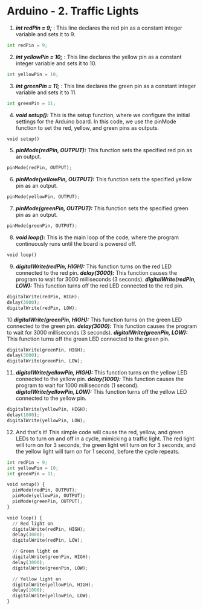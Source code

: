 # Arduino - 2. Traffic Lights

1. ***int redPin = 9;*** : This line declares the red pin as a constant integer variable and sets it to 9.

```python
int redPin = 9;
```

2. ***int yellowPin = 10;*** : This line declares the yellow pin as a constant integer variable and sets it to 10.

```python
int yellowPin = 10;
```

3. ***int greenPin = 11;*** : This line declares the green pin as a constant integer variable and sets it to 11.

```python
int greenPin = 11;
```

4. ***void setup():*** This is the setup function, where we configure the initial settings for the Arduino board. In this code, we use the pinMode function to set the red, yellow, and green pins as outputs.

```python
void setup()
```

5. ***pinMode(redPin, OUTPUT):*** This function sets the specified red pin as an output.

```python
pinMode(redPin, OUTPUT);
```

6. ***pinMode(yellowPin, OUTPUT):*** This function sets the specified yellow pin as an output.

```python
pinMode(yellowPin, OUTPUT);
```

7. ***pinMode(greenPin, OUTPUT):*** This function sets the specified green pin as an output.

```python
pinMode(greenPin, OUTPUT);
```

8. ***void loop():*** This is the main loop of the code, where the program continuously runs until the board is powered off.

```python
void loop()
```

9. ***digitalWrite(redPin, HIGH):*** This function turns on the red LED connected to the red pin.
***delay(3000):*** This function causes the program to wait for 3000 milliseconds (3 seconds).
***digitalWrite(redPin, LOW):*** This function turns off the red LED connected to the red pin.

```python
digitalWrite(redPin, HIGH);
delay(3000);
digitalWrite(redPin, LOW);
```

10.***digitalWrite(greenPin, HIGH):*** This function turns on the green LED connected to the green pin.
***delay(3000):*** This function causes the program to wait for 3000 milliseconds (3 seconds).
***digitalWrite(greenPin, LOW):*** This function turns off the green LED connected to the green pin.

```python
digitalWrite(greenPin, HIGH);
delay(3000);
digitalWrite(greenPin, LOW);
```

11. ***digitalWrite(yellowPin, HIGH):*** This function turns on the yellow LED connected to the yellow pin.
***delay(1000):*** This function causes the program to wait for 1000 milliseconds (1 second).
***digitalWrite(yellowPin, LOW):*** This function turns off the yellow LED connected to the yellow pin.

```python
digitalWrite(yellowPin, HIGH);
delay(1000);
digitalWrite(yellowPin, LOW);
```

12. And that's it! This simple code will cause the red, yellow, and green LEDs to turn on and off in a cycle, mimicking a traffic light. 
The red light will turn on for 3 seconds, the green light will turn on for 3 seconds, and the yellow light will turn on for 1 second, before the cycle repeats.

```python
int redPin = 9;
int yellowPin = 10;
int greenPin = 11;

void setup() {
  pinMode(redPin, OUTPUT);
  pinMode(yellowPin, OUTPUT);
  pinMode(greenPin, OUTPUT);
}

void loop() {
  // Red light on
  digitalWrite(redPin, HIGH);
  delay(3000);
  digitalWrite(redPin, LOW);

  // Green light on
  digitalWrite(greenPin, HIGH);
  delay(3000);
  digitalWrite(greenPin, LOW);

  // Yellow light on
  digitalWrite(yellowPin, HIGH);
  delay(1000);
  digitalWrite(yellowPin, LOW);
}

```

